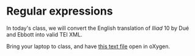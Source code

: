# Regular expressions #

In today's class, we will convert the English translation of *Iliad* 10 by Dué and Ebbott into valid TEI XML.

Bring your laptop to class, and have [this text file][txt] open in oXygen.

[txt]: ../iliad-10-english.txt